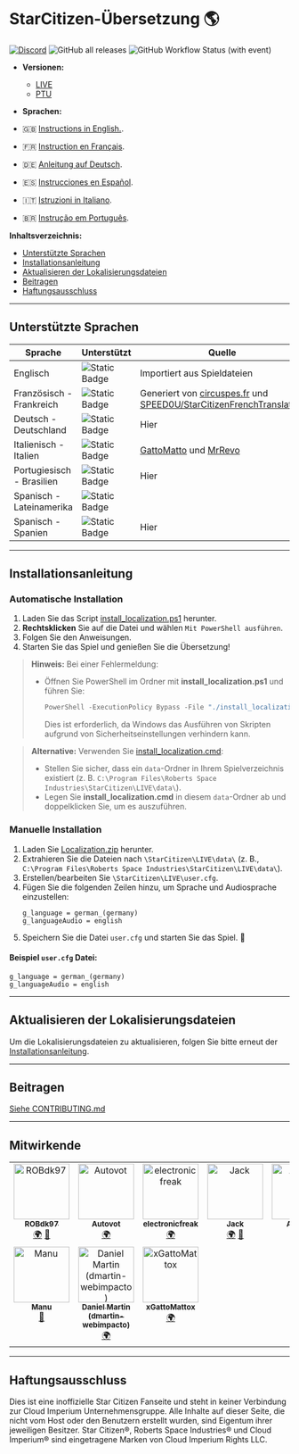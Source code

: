 # StarCitizen-Übersetzung 🌎

[![Discord](https://img.shields.io/discord/1185135396112322620?logo=discord&label=discord)](https://discord.gg/Gbvz9fTmZU)
![GitHub all releases](https://img.shields.io/github/downloads/Dymerz/StarCitizen-Localization/total)
![GitHub Workflow Status (with event)](https://img.shields.io/github/actions/workflow/status/Dymerz/StarCitizen-Localization/.github%2Fworkflows%2Fvalidate-global-ini.yaml?event=push&label=INI%20Validation&link=https%3A%2F%2Fgithub.com%2FDymerz%2FStarCitizen-Localization%2Factions%2Fworkflows%2Fvalidate-global-ini.yaml)

- **Versionen:** 
  - [LIVE](https://github.com/Dymerz/StarCitizen-Localization/blob/main/README_de.md) 
  - [PTU](https://github.com/Dymerz/StarCitizen-Localization/blob/ptu/README_de.md)

- **Sprachen:**
- 🇬🇧 [Instructions in English.](README.md).
- 🇫🇷 [Instruction en Français](README_fr.md).
- 🇩🇪 [Anleitung auf Deutsch](README_de.md).
- 🇪🇸 [Instrucciones en Español](README_es.md).
- 🇮🇹 [Istruzioni in Italiano](README_it.md).
- 🇧🇷 [Instrução em Português](README_ptbr.md).

**Inhaltsverzeichnis:**
  - [Unterstützte Sprachen](#unterstützte-sprachen)
  - [Installationsanleitung](#installationsanleitung)
  - [Aktualisieren der Lokalisierungsdateien](#aktualisieren-der-lokalisierungsdateien)
  - [Beitragen](#beitragen)
  - [Haftungsausschluss](#haftungsausschluss)

---
## Unterstützte Sprachen

| Sprache | Unterstützt | Quelle |
|---|---|---|
| Englisch | ![Static Badge](https://img.shields.io/badge/3.24.3-LIVE-brightgreen) | Importiert aus Spieldateien |
| Französisch - Frankreich | ![Static Badge](https://img.shields.io/badge/3.24.3-LIVE-brightgreen) | Generiert von [circuspes.fr](https://traduction.circuspes.fr) und [SPEED0U/StarCitizenFrenchTranslation](https://github.com/SPEED0U/StarCitizenFrenchTranslation) |
| Deutsch - Deutschland | ![Static Badge](https://img.shields.io/badge/3.24.3-LIVE-brightgreen) | Hier |
| Italienisch - Italien | ![Static Badge](https://img.shields.io/badge/3.24.1-LIVE-yellow) | [GattoMatto](https://robertsspaceindustries.com/citizens/GattoMatto) und [MrRevo](https://robertsspaceindustries.com/citizens/MrRevo) |
| Portugiesisch - Brasilien | ![Static Badge](https://img.shields.io/badge/3.24.3-LIVE-brightgreen)| Hier |
| Spanisch - Lateinamerika | ![Static Badge](https://img.shields.io/badge/x.xx.x-LIVE-darkred) |
| Spanisch - Spanien | ![Static Badge](https://img.shields.io/badge/3.23.1a-LIVE-orange) | Hier |

---
## Installationsanleitung

### Automatische Installation

1. Laden Sie das Script [install_localization.ps1](https://github.com/Dymerz/StarCitizen-Localization/releases/latest/download/install_localization.ps1) herunter.
2. **Rechtsklicken** Sie auf die Datei und wählen `Mit PowerShell ausführen`.
3. Folgen Sie den Anweisungen.
4. Starten Sie das Spiel und genießen Sie die Übersetzung!

> **Hinweis:** Bei einer Fehlermeldung:
> - Öffnen Sie PowerShell im Ordner mit **install_localization.ps1** und führen Sie:
>   ```powershell
>   PowerShell -ExecutionPolicy Bypass -File "./install_localization.ps1"
>   ```
>   Dies ist erforderlich, da Windows das Ausführen von Skripten aufgrund von Sicherheitseinstellungen verhindern kann.

> **Alternative:** Verwenden Sie [install_localization.cmd](https://github.com/Dymerz/StarCitizen-Localization/releases/latest/download/install_localization.cmd):
> - Stellen Sie sicher, dass ein `data`-Ordner in Ihrem Spielverzeichnis existiert (z. B. `C:\Program Files\Roberts Space Industries\StarCitizen\LIVE\data\`).
> - Legen Sie **install_localization.cmd** in diesem `data`-Ordner ab und doppelklicken Sie, um es auszuführen.

### Manuelle Installation

1. Laden Sie [Localization.zip](https://github.com/Dymerz/StarCitizen-Localization/releases/latest/download/Localization.zip) herunter.
2. Extrahieren Sie die Dateien nach `\StarCitizen\LIVE\data\` (z. B., `C:\Program Files\Roberts Space Industries\StarCitizen\LIVE\data\`).
3. Erstellen/bearbeiten Sie `\StarCitizen\LIVE\user.cfg`.
4. Fügen Sie die folgenden Zeilen hinzu, um Sprache und Audiosprache einzustellen:
   ```plaintext
   g_language = german_(germany)
   g_languageAudio = english
   ```
5. Speichern Sie die Datei `user.cfg` und starten Sie das Spiel. 🚀

#### Beispiel `user.cfg` Datei:
```plaintext
g_language = german_(germany)
g_languageAudio = english
```

---
## Aktualisieren der Lokalisierungsdateien
Um die Lokalisierungsdateien zu aktualisieren, folgen Sie bitte erneut der [Installationsanleitung](#installationsanleitung).

---
## Beitragen
[Siehe CONTRIBUTING.md](CONTRIBUTING.md)

---
## Mitwirkende
<!-- ALL-CONTRIBUTORS-LIST:START - Do not remove or modify this section -->
<!-- prettier-ignore-start -->
<!-- markdownlint-disable -->
<table>
  <tbody>
    <tr>
      <td align="center" valign="top" width="14.28%"><a href="https://github.com/ROBdk97"><img src="https://avatars.githubusercontent.com/u/9892024?v=4?s=100" width="100px;" alt="ROBdk97"/><br /><sub><b>ROBdk97</b></sub></a><br /><a href="#translation-ROBdk97" title="Translation">🌍</a> <a href="#projectManagement-ROBdk97" title="Project Management">📆</a></td>
      <td align="center" valign="top" width="14.28%"><a href="https://github.com/Autovot"><img src="https://avatars.githubusercontent.com/u/87210193?v=4?s=100" width="100px;" alt="Autovot"/><br /><sub><b>Autovot</b></sub></a><br /><a href="#translation-Autovot" title="Translation">🌍</a></td>
      <td align="center" valign="top" width="14.28%"><a href="https://github.com/electronicfreak"><img src="https://avatars.githubusercontent.com/u/11193801?v=4?s=100" width="100px;" alt="electronicfreak"/><br /><sub><b>electronicfreak</b></sub></a><br /><a href="#translation-electronicfreak" title="Translation">🌍</a></td>
      <td align="center" valign="top" width="14.28%"><a href="https://github.com/Jack-mk"><img src="https://avatars.githubusercontent.com/u/22667101?v=4?s=100" width="100px;" alt="Jack"/><br /><sub><b>Jack</b></sub></a><br /><a href="#translation-Jack-mk" title="Translation">🌍</a> <a href="#projectManagement-Jack-mk" title="Project Management">📆</a></td>
      <td align="center" valign="top" width="14.28%"><a href="https://github.com/Auhrus"><img src="https://avatars.githubusercontent.com/u/57270834?v=4?s=100" width="100px;" alt="Auhrus"/><br /><sub><b>Auhrus</b></sub></a><br /><a href="#translation-Auhrus" title="Translation">🌍</a> <a href="#projectManagement-Auhrus" title="Project Management">📆</a></td>
      <td align="center" valign="top" width="14.28%"><a href="https://github.com/Nxzzin"><img src="https://avatars.githubusercontent.com/u/148262077?v=4?s=100" width="100px;" alt="Nxzzin"/><br /><sub><b>Nxzzin</b></sub></a><br /><a href="#translation-Nxzzin" title="Translation">🌍</a></td>
      <td align="center" valign="top" width="14.28%"><a href="https://github.com/InterPlay02"><img src="https://avatars.githubusercontent.com/u/23037423?v=4?s=100" width="100px;" alt="InterPlay"/><br /><sub><b>InterPlay</b></sub></a><br /><a href="#translation-InterPlay02" title="Translation">🌍</a></td>
    </tr>
    <tr>
      <td align="center" valign="top" width="14.28%"><a href="https://github.com/Brill65"><img src="https://avatars.githubusercontent.com/u/8363399?v=4?s=100" width="100px;" alt="Manu"/><br /><sub><b>Manu</b></sub></a><br /><a href="#review-Brill65" title="Reviewed Pull Requests">👀</a></td>
      <td align="center" valign="top" width="14.28%"><a href="https://github.com/danidomen"><img src="https://avatars.githubusercontent.com/u/5998908?v=4?s=100" width="100px;" alt="Daniel Martin (dmartin-webimpacto)"/><br /><sub><b>Daniel Martin (dmartin-webimpacto)</b></sub></a><br /><a href="#translation-danidomen" title="Translation">🌍</a></td>
	  <td align="center" valign="top" width="14.28%"><a href="https://github.com/xGattoMattox"><img src="https://avatars.githubusercontent.com/u/149336969?v=4?s=100" width="100px;" alt="xGattoMattox"/><br /><sub><b>xGattoMattox</b></sub></a><br /><a href="#translation-xGattoMattox" title="Translation">🌍</a></td>
    </tr>
  </tbody>
</table>

<!-- markdownlint-restore -->
<!-- prettier-ignore-end -->

<!-- ALL-CONTRIBUTORS-LIST:END -->

---
## Haftungsausschluss
Dies ist eine inoffizielle Star Citizen Fanseite und steht in keiner Verbindung zur Cloud Imperium Unternehmensgruppe. Alle Inhalte auf dieser Seite, die nicht vom Host oder den Benutzern erstellt wurden, sind Eigentum ihrer jeweiligen Besitzer. Star Citizen®, Roberts Space Industries® und Cloud Imperium® sind eingetragene Marken von Cloud Imperium Rights LLC.

